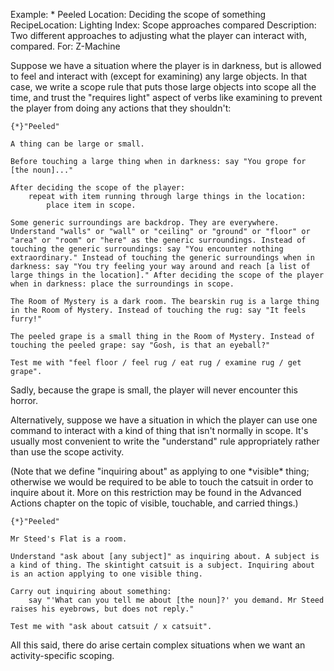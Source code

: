 Example: * Peeled
Location: Deciding the scope of something
RecipeLocation: Lighting
Index: Scope approaches compared
Description: Two different approaches to adjusting what the player can interact with, compared.
For: Z-Machine

  
Suppose we have a situation where the player is in darkness, but is allowed to feel and interact with (except for examining) any large objects. In that case, we write a scope rule that puts those large objects into scope all the time, and trust the "requires light" aspect of verbs like examining to prevent the player from doing any actions that they shouldn't:

  

``` inform7
{*}"Peeled"

A thing can be large or small.

Before touching a large thing when in darkness: say "You grope for [the noun]..."

After deciding the scope of the player:
	repeat with item running through large things in the location:
		place item in scope.

Some generic surroundings are backdrop. They are everywhere. Understand "walls" or "wall" or "ceiling" or "ground" or "floor" or "area" or "room" or "here" as the generic surroundings. Instead of touching the generic surroundings: say "You encounter nothing extraordinary." Instead of touching the generic surroundings when in darkness: say "You try feeling your way around and reach [a list of large things in the location]." After deciding the scope of the player when in darkness: place the surroundings in scope.

The Room of Mystery is a dark room. The bearskin rug is a large thing in the Room of Mystery. Instead of touching the rug: say "It feels furry!"

The peeled grape is a small thing in the Room of Mystery. Instead of touching the peeled grape: say "Gosh, is that an eyeball?"

Test me with "feel floor / feel rug / eat rug / examine rug / get grape".
```

  
Sadly, because the grape is small, the player will never encounter this horror.

  
Alternatively, suppose we have a situation in which the player can use one command to interact with a kind of thing that isn't normally in scope. It's usually most convenient to write the "understand" rule appropriately rather than use the scope activity.

  
(Note that we define "inquiring about" as applying to one \*visible\* thing; otherwise we would be required to be able to touch the catsuit in order to inquire about it. More on this restriction may be found in the Advanced Actions chapter on the topic of visible, touchable, and carried things.)

  

``` inform7
{*}"Peeled"

Mr Steed's Flat is a room.

Understand "ask about [any subject]" as inquiring about. A subject is a kind of thing. The skintight catsuit is a subject. Inquiring about is an action applying to one visible thing.

Carry out inquiring about something:
	say "'What can you tell me about [the noun]?' you demand. Mr Steed raises his eyebrows, but does not reply."

Test me with "ask about catsuit / x catsuit".
```

  
All this said, there do arise certain complex situations when we want an activity-specific scoping.

